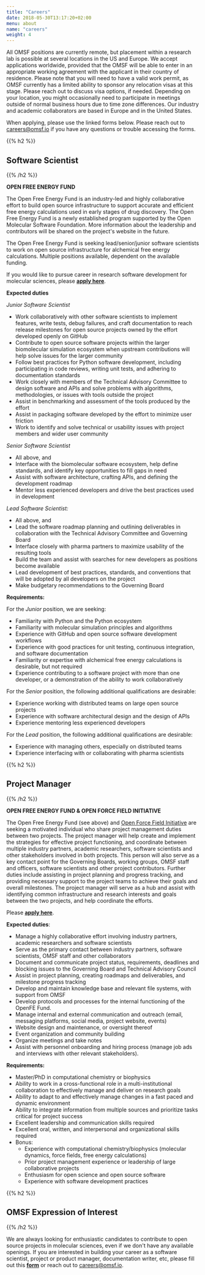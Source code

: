 ```yaml
---
title: "Careers"
date: 2018-05-30T13:17:20+02:00
menu: about
name: "careers"
weight: 4
---
```


All OMSF positions are currently remote, but placement within a research lab is possible at several locations in the US and Europe. We accept applications worldwide, provided that the OMSF will be able to enter in an appropriate working agreement with the applicant in their country of residence. Please note that you will need to have a valid work permit, as OMSF currently has a limited ability to sponsor any relocation visas at this stage. Please reach out to discuss visa options, if needed. Depending on your location, you might occasionally need to participate in meetings outside of normal business hours due to time zone differences. Our industry and academic collaborators are based in Europe and in the United States.

When applying, please use the linked forms below. Please reach out to careers@omsf.io if you have any questions or trouble accessing the forms.


{{% h2 %}}
## Software Scientist
{{% /h2 %}}


**OPEN FREE ENERGY FUND**


The Open Free Energy Fund is an industry-led and highly collaborative effort to build open source infrastructure to support accurate and efficient free energy calculations used in early stages of drug discovery. The Open Free Energy Fund is a newly established program supported by the Open Molecular Software Foundation. More information about the leadership and contributors will be shared on the project's website in the future.

The Open Free Energy Fund is seeking lead/senior/junior software scientists to work on open source infrastructure for alchemical free energy calculations. Multiple positions available, dependent on the available funding.

If you would like to pursue career in research software development for molecular sciences, please [**apply here**](https://forms.gle/X82SUQUXUZ84munb8).

**Expected duties**

*Junior Software Scientist*

* Work collaboratively with other software scientists to implement features, write tests, debug failures, and craft documentation to reach release milestones for open source projects owned by the effort developed openly on GitHub
* Contribute to open source software projects within the larger biomolecular simulation ecosystem when upstream contributions will help solve issues for the larger community
* Follow best practices for Python software development, including participating in code reviews, writing unit tests, and adhering to documentation standards
* Work closely with members of the Technical Advisory Committee to design software and APIs and solve problems with algorithms, methodologies, or issues with tools outside the project
* Assist in benchmarking and assessment of the tools produced by the effort
* Assist in packaging software developed by the effort to minimize user friction
* Work to identify and solve technical or usability issues with project members and wider user community  

*Senior Software Scientist*
* All above, and
* Interface with the biomolecular software ecosystem, help define standards, and identify key opportunities to fill gaps in need
* Assist with software architecture, crafting APIs, and defining the development roadmap
* Mentor less experienced developers and drive the best practices used in development


*Lead Software Scientist:*
* All above, and
* Lead the software roadmap planning and outlining deliverables in collaboration with the Technical Advisory Committee and Governing Board
* Interface closely with pharma partners to maximize usability of the resulting tools
* Build the team and assist with searches for new developers as positions become available
* Lead development of best practices, standards, and conventions that will be adopted by all developers on the project
* Make budgetary recommendations to the Governing Board

**Requirements:**

For the *Junior* position, we are seeking:
* Familiarity with Python and the Python ecosystem
* Familiarity with molecular simulation principles and algorithms
* Experience with GitHub and open source software development workflows
* Experience with good practices for unit testing, continuous integration, and software documentation
* Familiarity or expertise with alchemical free energy calculations is desirable, but not required
* Experience contributing to a software project with more than one developer, or a demonstration of the ability to work collaboratively

For the *Senior* position, the following additional qualifications are desirable:
* Experience working with distributed teams on large open source projects
* Experience with software architectural design and the design of APIs
* Experience mentoring less experienced developers

For the *Lead* position, the following additional qualifications are desirable:
* Experience with managing others, especially on distributed teams
* Experience interfacing with or collaborating with pharma scientists



{{% h2 %}}
## Project Manager
{{% /h2 %}}

**OPEN FREE ENERGY FUND  &  OPEN FORCE FIELD INITIATIVE**


The Open Free Energy Fund (see above) and [Open Force Field Initiative](https://openforcefield.org) are seeking a motivated individual who share project management duties between two projects. The project manager will help create and implement the strategies for effective project functioning, and coordinate between multiple industry partners, academic researchers, software scientists and other stakeholders involved in both projects. This person will also serve as a key contact point for the  Governing Boards, working groups, OMSF staff and officers, software scientists and other project contributors. Further duties include assisting in project planning and progress tracking, and providing necessary support to the project teams to achieve their goals and overall milestones. The project manager will serve as a hub and assist with identifying common infrastructure and research interests and goals between the two projects, and help coordinate the efforts.

Please [**apply here**](https://forms.gle/o8Lz8ux8ENTUZpM69).

**Expected duties**:

* Manage a highly collaborative effort involving industry partners, academic researchers and software scientists
* Serve as the primary contact between industry partners, software scientists, OMSF staff and other collaborators
* Document and communicate project status, requirements, deadlines and blocking issues to the Governing Board and Technical Advisory Council
* Assist in project planning, creating roadmaps and deliverables, and milestone progress tracking
* Develop and maintain knowledge base and relevant file systems, with support from OMSF
* Develop protocols and processes for the internal functioning of the OpenFE Fund.
* Manage internal and external communication and outreach (email, messaging platforms, social media, project website, events)
* Website design and maintenance, or oversight thereof
* Event organization and community building
* Organize meetings and take notes
* Assist with personnel onboarding and hiring process (manage job ads and interviews with other relevant stakeholders).

**Requirements:**
* Master/PhD in computational chemistry or biophysics
* Ability to work in a cross-functional role in a multi-institutional collaboration to effectively manage and deliver on research goals
* Ability to adapt to and effectively manage changes in a fast paced and dynamic environment
* Ability to integrate information from multiple sources and prioritize tasks critical for project success
* Excellent leadership and communication skills required
* Excellent oral, written, and interpersonal and organizational skills required
* Bonus:
   - Experience with computational chemistry/biophysics (molecular dynamics, force fields, free energy calculations)
   - Prior project management experience or leadership of large collaborative projects
   - Enthusiasm for open science and open source software
   - Experience with software development practices


{{% h2 %}}
## OMSF Expression of Interest
{{% /h2 %}}

We are always looking for enthusiastic candidates to contribute to open source projects in molecular sciences, even if we don&#39;t have any available openings. If you are interested in building your career as a software scientist, project or product manager, documentation writer, etc, please fill out this [**form**](https://forms.gle/ChzBhUWKBqVPk1QR7) or reach out to careers@omsf.io.
